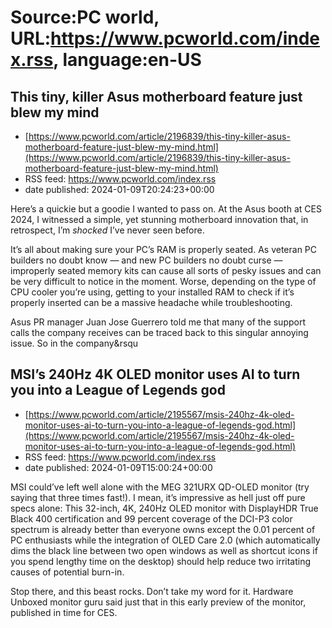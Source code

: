 # Source:PC world, URL:https://www.pcworld.com/index.rss, language:en-US

## This tiny, killer Asus motherboard feature just blew my mind
 - [https://www.pcworld.com/article/2196839/this-tiny-killer-asus-motherboard-feature-just-blew-my-mind.html](https://www.pcworld.com/article/2196839/this-tiny-killer-asus-motherboard-feature-just-blew-my-mind.html)
 - RSS feed: https://www.pcworld.com/index.rss
 - date published: 2024-01-09T20:24:23+00:00

<div id="link_wrapped_content">
<section class="wp-block-bigbite-multi-title"><div class="container"></div></section>



<p>Here&rsquo;s a quickie but a goodie I wanted to pass on. At the Asus booth at CES 2024, I witnessed a simple, yet stunning motherboard innovation that, in retrospect, I&rsquo;m <em>shocked</em> I&rsquo;ve never seen before.</p>



<p>It&rsquo;s all about making sure your PC&rsquo;s RAM is properly seated. As veteran PC builders no doubt know &mdash; and new PC builders no doubt curse &mdash; improperly seated memory kits can cause all sorts of pesky issues and can be very difficult to notice in the moment. Worse, depending on the type of CPU cooler you&rsquo;re using, getting to your installed RAM to check if it&rsquo;s properly inserted can be a massive headache while troubleshooting.</p>



<p>Asus PR manager Juan Jose Guerrero told me that many of the support calls the company receives can be traced back to this singular annoying issue. So in the company&rsqu

## MSI’s 240Hz 4K OLED monitor uses AI to turn you into a League of Legends god
 - [https://www.pcworld.com/article/2195567/msis-240hz-4k-oled-monitor-uses-ai-to-turn-you-into-a-league-of-legends-god.html](https://www.pcworld.com/article/2195567/msis-240hz-4k-oled-monitor-uses-ai-to-turn-you-into-a-league-of-legends-god.html)
 - RSS feed: https://www.pcworld.com/index.rss
 - date published: 2024-01-09T15:00:24+00:00

<div id="link_wrapped_content">
<section class="wp-block-bigbite-multi-title"><div class="container"></div></section>



<p>MSI could&rsquo;ve left well alone with the MEG 321URX QD-OLED monitor (try saying that three times fast!). I mean, it&rsquo;s impressive as hell just off pure specs alone: This 32-inch, 4K, 240Hz OLED monitor with DisplayHDR True Black 400 certification and 99 percent coverage of the DCI-P3 color spectrum is already better than everyone owns except the 0.01 percent of PC enthusiasts while the integration of OLED Care 2.0 (which automatically dims the black line between two open windows as well as shortcut icons if you spend lengthy time on the desktop) should help reduce two irritating causes of potential burn-in.</p>



<p>Stop there, and this beast rocks. Don&rsquo;t take my word for it. Hardware Unboxed monitor guru said just that in this early preview of the monitor, published in time for CES.</p>



<figure class="wp-block-embed is-type-video is-provider-y

